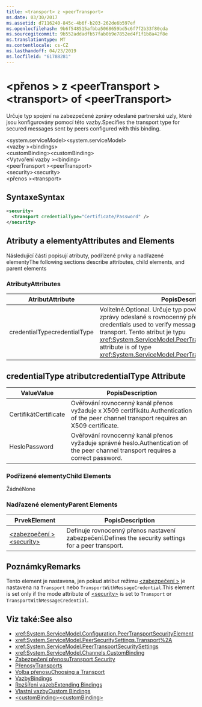 ```yaml
---
title: <transport> z <peerTransport>
ms.date: 03/30/2017
ms.assetid: d7116240-845c-4b6f-b203-262de6b597ef
ms.openlocfilehash: 9b6f548515afbba5068659bd5c6f7f2b33f80cda
ms.sourcegitcommit: 9b552addadfb57fab0b9e7852ed4f1f1b8a42f8e
ms.translationtype: MT
ms.contentlocale: cs-CZ
ms.lasthandoff: 04/23/2019
ms.locfileid: "61788281"
---
```

# <a name="transport-of-peertransport"></a><span data-ttu-id="bb61e-102">\<přenos > z \<peerTransport ></span><span class="sxs-lookup"><span data-stu-id="bb61e-102">\<transport> of \<peerTransport></span></span>
<span data-ttu-id="bb61e-103">Určuje typ spojení na zabezpečené zprávy odeslané partnerské uzly, které jsou konfigurovány pomocí této vazby.</span><span class="sxs-lookup"><span data-stu-id="bb61e-103">Specifies the transport type for secured messages sent by peers configured with this binding.</span></span>  
  
 <span data-ttu-id="bb61e-104">\<system.serviceModel></span><span class="sxs-lookup"><span data-stu-id="bb61e-104">\<system.serviceModel></span></span>  
<span data-ttu-id="bb61e-105">\<vazby ></span><span class="sxs-lookup"><span data-stu-id="bb61e-105">\<bindings></span></span>  
<span data-ttu-id="bb61e-106">\<customBinding></span><span class="sxs-lookup"><span data-stu-id="bb61e-106">\<customBinding></span></span>  
<span data-ttu-id="bb61e-107">\<Vytvoření vazby ></span><span class="sxs-lookup"><span data-stu-id="bb61e-107">\<binding></span></span>  
<span data-ttu-id="bb61e-108">\<peerTransport ></span><span class="sxs-lookup"><span data-stu-id="bb61e-108">\<peerTransport></span></span>  
<span data-ttu-id="bb61e-109">\<security></span><span class="sxs-lookup"><span data-stu-id="bb61e-109">\<security></span></span>  
<span data-ttu-id="bb61e-110">\<přenos ></span><span class="sxs-lookup"><span data-stu-id="bb61e-110">\<transport></span></span>  
  
## <a name="syntax"></a><span data-ttu-id="bb61e-111">Syntaxe</span><span class="sxs-lookup"><span data-stu-id="bb61e-111">Syntax</span></span>  
  
```xml  
<security>
  <transport credentialType="Certificate/Password" />
</security>
```  
  
## <a name="attributes-and-elements"></a><span data-ttu-id="bb61e-112">Atributy a elementy</span><span class="sxs-lookup"><span data-stu-id="bb61e-112">Attributes and Elements</span></span>  
 <span data-ttu-id="bb61e-113">Následující části popisují atributy, podřízené prvky a nadřazené elementy</span><span class="sxs-lookup"><span data-stu-id="bb61e-113">The following sections describe attributes, child elements, and parent elements</span></span>  
  
### <a name="attributes"></a><span data-ttu-id="bb61e-114">Atributy</span><span class="sxs-lookup"><span data-stu-id="bb61e-114">Attributes</span></span>  
  
|<span data-ttu-id="bb61e-115">Atribut</span><span class="sxs-lookup"><span data-stu-id="bb61e-115">Attribute</span></span>|<span data-ttu-id="bb61e-116">Popis</span><span class="sxs-lookup"><span data-stu-id="bb61e-116">Description</span></span>|  
|---------------|-----------------|  
|<span data-ttu-id="bb61e-117">credentialType</span><span class="sxs-lookup"><span data-stu-id="bb61e-117">credentialType</span></span>|<span data-ttu-id="bb61e-118">Volitelné.</span><span class="sxs-lookup"><span data-stu-id="bb61e-118">Optional.</span></span> <span data-ttu-id="bb61e-119">Určuje typ pověření použitá k ověření zprávy odeslané s rovnocenný přenos.</span><span class="sxs-lookup"><span data-stu-id="bb61e-119">Specifies the type of credentials used to verify messages sent with the peer transport.</span></span> <span data-ttu-id="bb61e-120">Tento atribut je typu <xref:System.ServiceModel.PeerTransportCredentialType>.</span><span class="sxs-lookup"><span data-stu-id="bb61e-120">This attribute is of type <xref:System.ServiceModel.PeerTransportCredentialType>.</span></span>|  
  
## <a name="credentialtype-attribute"></a><span data-ttu-id="bb61e-121">credentialType atribut</span><span class="sxs-lookup"><span data-stu-id="bb61e-121">credentialType Attribute</span></span>  
  
|<span data-ttu-id="bb61e-122">Value</span><span class="sxs-lookup"><span data-stu-id="bb61e-122">Value</span></span>|<span data-ttu-id="bb61e-123">Popis</span><span class="sxs-lookup"><span data-stu-id="bb61e-123">Description</span></span>|  
|-----------|-----------------|  
|<span data-ttu-id="bb61e-124">Certifikát</span><span class="sxs-lookup"><span data-stu-id="bb61e-124">Certificate</span></span>|<span data-ttu-id="bb61e-125">Ověřování rovnocenný kanál přenos vyžaduje x X509 certifikátu.</span><span class="sxs-lookup"><span data-stu-id="bb61e-125">Authentication of the peer channel transport requires an X509 certificate.</span></span>|  
|<span data-ttu-id="bb61e-126">Heslo</span><span class="sxs-lookup"><span data-stu-id="bb61e-126">Password</span></span>|<span data-ttu-id="bb61e-127">Ověřování rovnocenný kanál přenos vyžaduje správné heslo.</span><span class="sxs-lookup"><span data-stu-id="bb61e-127">Authentication of the peer channel transport requires a correct password.</span></span>|  
  
### <a name="child-elements"></a><span data-ttu-id="bb61e-128">Podřízené elementy</span><span class="sxs-lookup"><span data-stu-id="bb61e-128">Child Elements</span></span>  
 <span data-ttu-id="bb61e-129">Žádné</span><span class="sxs-lookup"><span data-stu-id="bb61e-129">None</span></span>  
  
### <a name="parent-elements"></a><span data-ttu-id="bb61e-130">Nadřazené elementy</span><span class="sxs-lookup"><span data-stu-id="bb61e-130">Parent Elements</span></span>  
  
|<span data-ttu-id="bb61e-131">Prvek</span><span class="sxs-lookup"><span data-stu-id="bb61e-131">Element</span></span>|<span data-ttu-id="bb61e-132">Popis</span><span class="sxs-lookup"><span data-stu-id="bb61e-132">Description</span></span>|  
|-------------|-----------------|  
|[<span data-ttu-id="bb61e-133">\<zabezpečení ></span><span class="sxs-lookup"><span data-stu-id="bb61e-133">\<security></span></span>](../../../../../docs/framework/configure-apps/file-schema/wcf/security-of-peertransport.md)|<span data-ttu-id="bb61e-134">Definuje rovnocenný přenos nastavení zabezpečení.</span><span class="sxs-lookup"><span data-stu-id="bb61e-134">Defines the security settings for a peer transport.</span></span>|  
  
## <a name="remarks"></a><span data-ttu-id="bb61e-135">Poznámky</span><span class="sxs-lookup"><span data-stu-id="bb61e-135">Remarks</span></span>  
 <span data-ttu-id="bb61e-136">Tento element je nastavena, jen pokud atribut režimu [ \<zabezpečení >](../../../../../docs/framework/configure-apps/file-schema/wcf/security-of-peertransport.md) je nastavena na `Transport` nebo `TransportWithMessageCredential`.</span><span class="sxs-lookup"><span data-stu-id="bb61e-136">This element is set only if the mode attribute of [\<security>](../../../../../docs/framework/configure-apps/file-schema/wcf/security-of-peertransport.md) is set to `Transport` or `TransportWithMessageCredential`.</span></span>  
  
## <a name="see-also"></a><span data-ttu-id="bb61e-137">Viz také:</span><span class="sxs-lookup"><span data-stu-id="bb61e-137">See also</span></span>

- <xref:System.ServiceModel.Configuration.PeerTransportSecurityElement>
- <xref:System.ServiceModel.PeerSecuritySettings.Transport%2A>
- <xref:System.ServiceModel.PeerTransportSecuritySettings>
- <xref:System.ServiceModel.Channels.CustomBinding>
- [<span data-ttu-id="bb61e-138">Zabezpečení přenosu</span><span class="sxs-lookup"><span data-stu-id="bb61e-138">Transport Security</span></span>](../../../../../docs/framework/wcf/feature-details/transport-security.md)
- [<span data-ttu-id="bb61e-139">Přenosy</span><span class="sxs-lookup"><span data-stu-id="bb61e-139">Transports</span></span>](../../../../../docs/framework/wcf/feature-details/transports.md)
- [<span data-ttu-id="bb61e-140">Volba přenosu</span><span class="sxs-lookup"><span data-stu-id="bb61e-140">Choosing a Transport</span></span>](../../../../../docs/framework/wcf/feature-details/choosing-a-transport.md)
- [<span data-ttu-id="bb61e-141">Vazby</span><span class="sxs-lookup"><span data-stu-id="bb61e-141">Bindings</span></span>](../../../../../docs/framework/wcf/bindings.md)
- [<span data-ttu-id="bb61e-142">Rozšíření vazeb</span><span class="sxs-lookup"><span data-stu-id="bb61e-142">Extending Bindings</span></span>](../../../../../docs/framework/wcf/extending/extending-bindings.md)
- [<span data-ttu-id="bb61e-143">Vlastní vazby</span><span class="sxs-lookup"><span data-stu-id="bb61e-143">Custom Bindings</span></span>](../../../../../docs/framework/wcf/extending/custom-bindings.md)
- [<span data-ttu-id="bb61e-144">\<customBinding></span><span class="sxs-lookup"><span data-stu-id="bb61e-144">\<customBinding></span></span>](../../../../../docs/framework/configure-apps/file-schema/wcf/custombinding.md)
